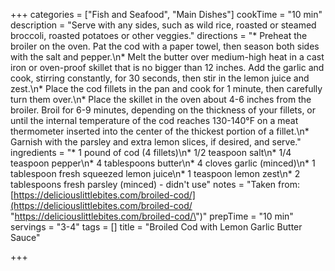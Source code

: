 +++
categories = ["Fish and Seafood", "Main Dishes"]
cookTime = "10 min"
description = "Serve with any sides, such as wild rice, roasted or steamed broccoli, roasted potatoes or other veggies."
directions = "* Preheat the broiler on the oven. Pat the cod with a paper towel, then season both sides with the salt and pepper.\n* Melt the butter over medium-high heat in a cast iron or oven-proof skillet that is no bigger than 12 inches. Add the garlic and cook, stirring constantly, for 30 seconds, then stir in the lemon juice and zest.\n* Place the cod fillets in the pan and cook for 1 minute, then carefully turn them over.\n* Place the skillet in the oven about 4-6 inches from the broiler. Broil for 6-9 minutes, depending on the thickness of your fillets, or until the internal temperature of the cod reaches 130-140°F on a meat thermometer inserted into the center of the thickest portion of a fillet.\n* Garnish with the parsley and extra lemon slices, if desired, and serve."
ingredients = "* 1 pound of cod (4 fillets)\n* 1/2 teaspoon salt\n* 1/4 teaspoon pepper\n* 4 tablespoons butter\n* 4 cloves garlic (minced)\n* 1 tablespoon fresh squeezed lemon juice\n* 1 teaspoon lemon zest\n* 2 tablespoons fresh parsley (minced) - didn't use"
notes = "Taken from: [https://deliciouslittlebites.com/broiled-cod/](https://deliciouslittlebites.com/broiled-cod/ \"https://deliciouslittlebites.com/broiled-cod/\")"
prepTime = "10 min"
servings = "3-4"
tags = []
title = "Broiled Cod with Lemon Garlic Butter Sauce"

+++
